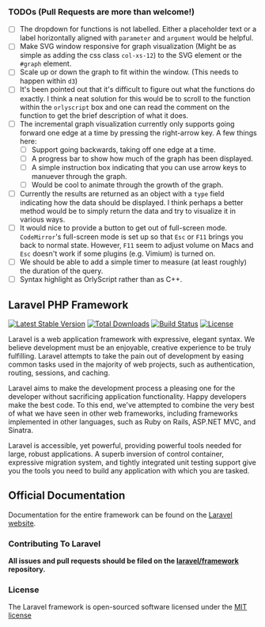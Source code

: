 ### TODOs (Pull Requests are more than welcome!)

- [ ] The dropdown for functions is not labelled. Either a placeholder text or a label horizontally aligned with `parameter` and `argument` would be helpful.
- [ ] Make SVG window responsive for graph visualization (Might be as simple as adding the css class `col-xs-12`) to the SVG element or the `#graph` element.
- [ ] Scale up or down the graph to fit within the window. (This needs to happen within `d3`)
- [ ] It's been pointed out that it's difficult to figure out what the functions do exactly. I think a neat solution for this would be to scroll to the function within the `orlyscript` box and one can read the comment on the function to get the brief description of what it does.
- [ ] The incremental graph visualization currently only supports going forward one edge at a time by pressing the right-arrow key. A few things here:
  - [ ] Support going backwards, taking off one edge at a time.
  - [ ] A progress bar to show how much of the graph has been displayed.
  - [ ] A simple instruction box indicating that you can use arrow keys to manuever through the graph.
  - [ ] Would be cool to animate through the growth of the graph.
- [ ] Currently the results are returned as an object with a `type` field indicating how the data should be displayed. I think perhaps a better method would be to simply return the data and try to visualize it in various ways.
- [ ] It would nice to provide a button to get out of full-screen mode. `CodeMirror`'s full-screen mode is set up so that `Esc` or `F11` brings you back to normal state. However, `F11` seem to adjust volume on Macs and `Esc` doesn't work if some plugins (e.g. Vimium) is turned on.
- [ ] We should be able to add a simple timer to measure (at least roughly) the duration of the query.
- [ ] Syntax highlight as OrlyScript rather than as C++.

## Laravel PHP Framework

[![Latest Stable Version](https://poser.pugx.org/laravel/framework/version.png)](https://packagist.org/packages/laravel/framework) [![Total Downloads](https://poser.pugx.org/laravel/framework/d/total.png)](https://packagist.org/packages/laravel/framework) [![Build Status](https://travis-ci.org/laravel/framework.png)](https://travis-ci.org/laravel/framework) [![License](https://poser.pugx.org/laravel/framework/license.png)](https://packagist.org/packages/laravel/framework)

Laravel is a web application framework with expressive, elegant syntax. We believe development must be an enjoyable, creative experience to be truly fulfilling. Laravel attempts to take the pain out of development by easing common tasks used in the majority of web projects, such as authentication, routing, sessions, and caching.

Laravel aims to make the development process a pleasing one for the developer without sacrificing application functionality. Happy developers make the best code. To this end, we've attempted to combine the very best of what we have seen in other web frameworks, including frameworks implemented in other languages, such as Ruby on Rails, ASP.NET MVC, and Sinatra.

Laravel is accessible, yet powerful, providing powerful tools needed for large, robust applications. A superb inversion of control container, expressive migration system, and tightly integrated unit testing support give you the tools you need to build any application with which you are tasked.

## Official Documentation

Documentation for the entire framework can be found on the [Laravel website](http://laravel.com/docs).

### Contributing To Laravel

**All issues and pull requests should be filed on the [laravel/framework](http://github.com/laravel/framework) repository.**

### License

The Laravel framework is open-sourced software licensed under the [MIT license](http://opensource.org/licenses/MIT)

